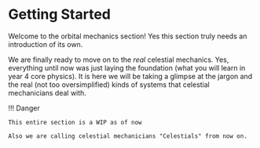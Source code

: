 # Getting Started

Welcome to the orbital mechanics section! Yes this section truly needs an introduction of its own.

We are finally ready to move on to the _real_ celestial mechanics. Yes, everything until now was just laying the foundation (what you will learn in year 4 core physics). It is here we will be taking a glimpse at the jargon and the real (not too oversimplified) kinds of systems that celestial mechanicians deal with.

!!! Danger

    This entire section is a WIP as of now

    Also we are calling celestial mechanicians "Celestials" from now on.
